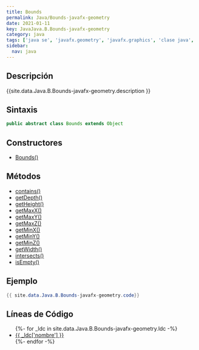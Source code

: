 ```yaml
---
title: Bounds
permalink: Java/Bounds-javafx-geometry
date: 2021-01-11
key: JavaJava.B.Bounds-javafx-geometry
category: java
tags: ['java se', 'javafx.geometry', 'javafx.graphics', 'clase java', 'JavaFX 2.0']
sidebar: 
  nav: java
---
```


## Descripción
{{site.data.Java.B.Bounds-javafx-geometry.description }}

## Sintaxis
~~~java
public abstract class Bounds extends Object
~~~

## Constructores
* [Bounds()](/Java/Bounds-javafx-geometry/Bounds/)

## Métodos
* [contains()](/Java/Bounds-javafx-geometry/contains)
* [getDepth()](/Java/Bounds-javafx-geometry/getDepth)
* [getHeight()](/Java/Bounds-javafx-geometry/getHeight)
* [getMaxX()](/Java/Bounds-javafx-geometry/getMaxX)
* [getMaxY()](/Java/Bounds-javafx-geometry/getMaxY)
* [getMaxZ()](/Java/Bounds-javafx-geometry/getMaxZ)
* [getMinX()](/Java/Bounds-javafx-geometry/getMinX)
* [getMinY()](/Java/Bounds-javafx-geometry/getMinY)
* [getMinZ()](/Java/Bounds-javafx-geometry/getMinZ)
* [getWidth()](/Java/Bounds-javafx-geometry/getWidth)
* [intersects()](/Java/Bounds-javafx-geometry/intersects)
* [isEmpty()](/Java/Bounds-javafx-geometry/isEmpty)

## Ejemplo
~~~java
{{ site.data.Java.B.Bounds-javafx-geometry.code}}
~~~

## Líneas de Código
<ul>
{%- for _ldc in site.data.Java.B.Bounds-javafx-geometry.ldc -%}
   <li>
       <a href="{{_ldc['url'] }}">{{ _ldc['nombre'] }}</a>
   </li>
{%- endfor -%}
</ul>
